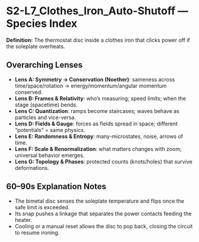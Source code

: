 # S2-L7_Clothes_Iron_Auto-Shutoff — Species Index
**Definition:** The thermostat disc inside a clothes iron that clicks power off if the soleplate overheats.

## Overarching Lenses

- **Lens A: Symmetry -> Conservation (Noether)**: sameness across time/space/rotation → energy/momentum/angular momentum conserved.
- **Lens B: Frames & Relativity**: who’s measuring; speed limits; when the stage (spacetime) bends.
- **Lens C: Quantization**: ramps become staircases; waves behave as particles and vice-versa.
- **Lens D: Fields & Gauge**: forces as fields spread in space; different “potentials” = same physics.
- **Lens E: Randomness & Entropy**: many-microstates, noise, arrows of time.
- **Lens F: Scale & Renormalization**: what matters changes with zoom; universal behavior emerges.
- **Lens G: Topology & Phases**: protected counts (knots/holes) that survive deformations.

## 60–90s Explanation Notes
- The bimetal disc senses the soleplate temperature and flips once the safe limit is exceeded.
- Its snap pushes a linkage that separates the power contacts feeding the heater.
- Cooling or a manual reset allows the disc to pop back, closing the circuit to resume ironing.
